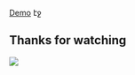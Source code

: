 [Demo](http://arthdev.epizy.com/) էջ
## Thanks for watching 
<img src="https://mir-s3-cdn-cf.behance.net/project_modules/max_1200/ae3d0e47586621.587ef44b4f74a.gif" align="center" />
